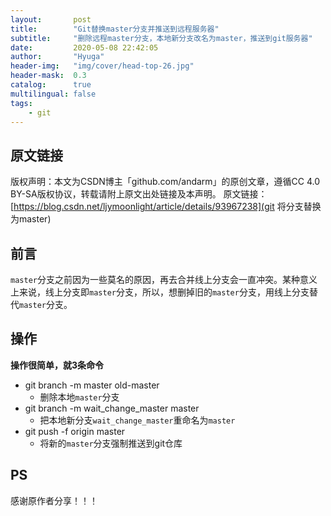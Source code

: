 ```yaml
---
layout:       post
title:        "Git替换master分支并推送到远程服务器"
subtitle:     "删除远程master分支，本地新分支改名为master，推送到git服务器"
date:         2020-05-08 22:42:05
author:       "Hyuga"
header-img:   "img/cover/head-top-26.jpg"
header-mask:  0.3
catalog:      true
multilingual: false
tags:
    - git
---
```


## 原文链接
版权声明：本文为CSDN博主「github.com/andarm」的原创文章，遵循CC 4.0 BY-SA版权协议，转载请附上原文出处链接及本声明。
原文链接：[https://blog.csdn.net/ljymoonlight/article/details/93967238](git 将分支替换为master)

## 前言
`master`分支之前因为一些莫名的原因，再去合并线上分支会一直冲突。某种意义上来说，线上分支即`master`分支，所以，想删掉旧的`master`分支，用线上分支替代`master`分支。

## 操作

**操作很简单，就3条命令**

- git branch -m master old-master
    - 删除本地`master`分支
- git branch -m wait_change_master master
    - 把本地新分支`wait_change_master`重命名为`master`
- git push -f origin master
    - 将新的`master`分支强制推送到git仓库

## PS
感谢原作者分享！！！
